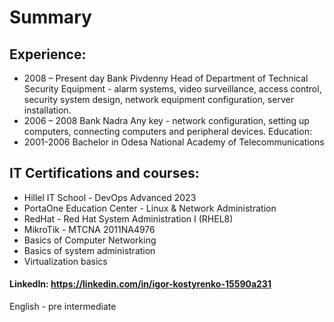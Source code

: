 # Summary
			          
## Experience:

* 2008 – Present day   Bank  Pivdenny
Head of Department of Technical Security Equipment   - alarm systems, video surveillance, access control, security system design, network equipment configuration, server installation.
* 2006 – 2008   Bank  Nadra
Any key  -  network configuration, setting up computers, connecting computers and peripheral devices.
Education:
* 2001-2006  Bachelor in Odesa National Academy of Telecommunications

## IT Certifications and courses:

* Hillel IT School  - DevOps Advanced 2023
* PortaOne Education Center   -  Linux & Network Administration
* RedHat  - Red Hat System Administration I (RHEL8)
* MikroTik   -  MTCNA  2011NA4976
* Basics of Computer Networking
* Basics of system administration 
* Virtualization basics

 #### LinkedIn:  https://linkedin.com/in/igor-kostyrenko-15590a231
 
 English - pre intermediate
